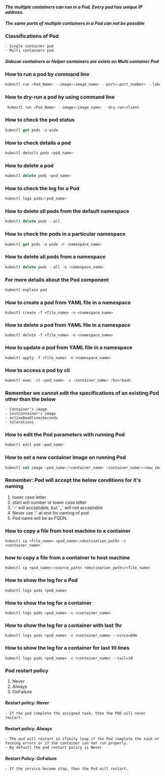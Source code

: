 #### _The multiple containers can run in a Pod. Every pod has unique IP address._

#### _The same ports of multiple containers in a Pod can not be possible_

### Classifications of Pod
    - Single container pod
    - Multi containers pod

#### _Sidecar containers or Helper containers are exists on Multi container Pod_


### How to run a pod by command line
```Actionscript
kubectl run <Pod_Name> --image=<image_name> --port=<port_number> --labels="app=hazelcast,env=prod"
```

### How to dry-run a pod by using command line
```Actionscript
 kubectl run <Pod_Name> --image=<image_name> --dry-run=client
```

### How to check the pod status 
```Actionscript
kubectl get pods -o wide
```

### How to check details a pod
```Actionscript
kubectl details pods <pod_name>
```

### How to delete a pod
```Actionscript
kubectl delete pods <pod_name>
```

### How to check the log for a Pod
```Actionscript
kubectl logs pods/<pod_name>
```

### How to delete all pods from the default namespace
```Actionscript
kubectl delete pods --all
```

### How to check the pods in a particular namespace
```Actionscript
kubectl get pods -o wide -n <namespace_name>
```

### How to delete all pods from a namespace
```Actionscript
kubectl delete pods --all -n <namespace_name>
```

### For more details about the Pod component 
```Actionscript
kubectl explain pod
```

### How to create a pod from YAML file in a namespace
```
kubectl create -f <file_name> -n <namespace_name>
```

### How to delete a pod from YAML file in a namespace
```
kubectl delete -f <file_name> -n <namespace_name>
```


### How to update a pod from YAML file in a namespace
```
kubectl apply -f <file_name> -n <namespace_name>
```

### How to access a pod by cli
```Actionscript
kubectl exec -it <pod_name> -c <container_name> /bin/bash
```

### Remember we cannot edit the specifications of an existing Pod other than the below
    - Container's image
    - initContainer's image
    - activeDeadlinesSeconds
    - tolerations

### How to edit the Pod parameters with running Pod
```Actionscript
kubectl edit pod <pod_name>
```

### How to set a new container image on running Pod
```Actionscript
kubectl set image <pod_name>/<container_name> <container_name>=<new_image_name>
```

### Remember: Pod will accept the below conditions for it's naming
1. lower case letter
2. start will number or lower case letter
3. '-' will acceptable, but '_' will not acceptable
4. Never use '.' at end for naming of pod
5. Pod name will be as FQDN.

### How to copy a file from host machine to a container
```angular2html
kubectl cp <file_name> <pod_name>:<destination_path> -c <container_name>
```

### how to copy a file from a container to host machine
```angular2html
kubectl cp <pod_name>:<source_path> <destination_path>/<file_name>
```

### How to show the log for a Pod
```angular2html
kubectl logs pods <pod_name>
```

### How to show the log for a container
```angular2html
kubectl logs pods <pod_name> -c <container_name>
```

### How to show the log for a container with last 1hr
```angular2html
kubectl logs pods <pod_name> -c <container_name> --since=60m
```

### How to show the log for a container for last 10 lines
```angular2html
kubectl logs pods <pod_name> -c <container_name> --tail=10
```

### Pod restart policy
1. Never
2. Always
3. OnFailure

#### Restart policy: Never
    - If the pod complete the assigned task, then the POD will never restart.

#### Restart policy: Always
    - The pod will restart in ifinity loop if the Pod complete the task or faceing errors or if the container can not run properly.
    - By default the pod restart policy is Never

#### Restart Policy: OnFailure
    - If the service become stop, then the Pod will restart.



